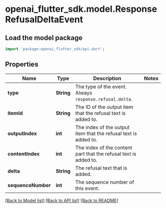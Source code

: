 # openai_flutter_sdk.model.ResponseRefusalDeltaEvent

## Load the model package
```dart
import 'package:openai_flutter_sdk/api.dart';
```

## Properties
Name | Type | Description | Notes
------------ | ------------- | ------------- | -------------
**type** | **String** | The type of the event. Always `response.refusal.delta`.  | 
**itemId** | **String** | The ID of the output item that the refusal text is added to.  | 
**outputIndex** | **int** | The index of the output item that the refusal text is added to.  | 
**contentIndex** | **int** | The index of the content part that the refusal text is added to.  | 
**delta** | **String** | The refusal text that is added.  | 
**sequenceNumber** | **int** | The sequence number of this event.  | 

[[Back to Model list]](../README.md#documentation-for-models) [[Back to API list]](../README.md#documentation-for-api-endpoints) [[Back to README]](../README.md)


